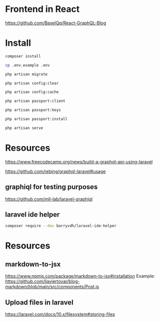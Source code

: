 # Frontend in React
https://github.com/BaselQq/React-GraphQL-Blog

# Install
```bash
composer install
```

```bash
cp .env.example .env
```

```bash
php artisan migrate
```

```bash
php artisan config:clear
```

```bash
php artisan config:cache
```

```bash
php artisan passport:client
```

```bash
php artisan passport:keys
```

```bash
php artisan passport:install
```

```bash
php artisan serve
```

# Resources
https://www.freecodecamp.org/news/build-a-graphql-api-using-laravel

https://github.com/rebing/graphql-laravel#usage

## graphiql for testing purposes
https://github.com/mll-lab/laravel-graphiql

## laravel ide helper
```bash
composer require --dev barryvdh/laravel-ide-helper
```

# Resources
## markdown-to-jsx
https://www.npmjs.com/package/markdown-to-jsx#installation
Example:
https://github.com/ljaviertovar/blog-markdown/blob/main/src/components/Post.js
## Upload files in laravel
https://laravel.com/docs/10.x/filesystem#storing-files

